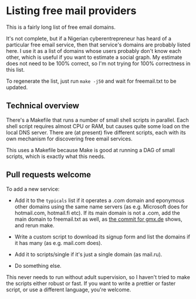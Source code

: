 # Listing free mail providers

This is a fairly long list of free email domains.

It's not complete, but if a Nigerian cyberentrepreneur has heard of a
particular free email service, then that service's domains are probably
listed here. I use it as a list of domains whose users probably don't know
each other, which is useful if you want to estimate a social graph. My
estimate does not need to be 100% correct, so I'm not trying for 100%
correctness in this list.

To regenerate the list, just run ```make -j50``` and wait for freemail.txt
to be updated.

## Technical overview

There's a Makefile that runs a number of small shell scripts in parallel.
Each shell script requires almost CPU or RAM, but causes quite some load
on the local DNS server. There are (at present) five different scripts,
each with its own mechanism for discovering free email services.

This uses a Makefile because Make is good at running a DAG of small
scripts, which is exactly what this needs.

## Pull requests welcome

To add a new service:

 - Add it to the ```typicals``` list if it operates a .com domain and
   eponymous other domains using the same name servers (as e.g. Microsoft
   does for hotmail.com, hotmail.fi etc). If its main domain is not a
  .com, add the main domain to freemail.txt as well, as
  [the commit for gmx.de](https://github.com/arnt/freemail/commit/9c0ac6621cd91ab86a4df80a19a8ac00cff8f912)
  shows, and rerun make.

 - Write a custom script to download its signup form and list the
   domains if it has many (as e.g. mail.com does).

 - Add it to scripts/single if it's just a single domain (as mail.ru).

 - Do something else.

This never needs to run without adult supervision, so I haven't tried to
make the scripts either robust or fast. If you want to write a prettier or
faster script, or use a different language, you're welcome.
